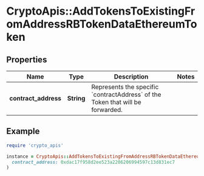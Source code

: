 # CryptoApis::AddTokensToExistingFromAddressRBTokenDataEthereumToken

## Properties

| Name | Type | Description | Notes |
| ---- | ---- | ----------- | ----- |
| **contract_address** | **String** | Represents the specific &#x60;contractAddress&#x60; of the Token that will be forwarded. |  |

## Example

```ruby
require 'crypto_apis'

instance = CryptoApis::AddTokensToExistingFromAddressRBTokenDataEthereumToken.new(
  contract_address: 0xdac17f958d2ee523a2206206994597c13d831ec7
)
```

